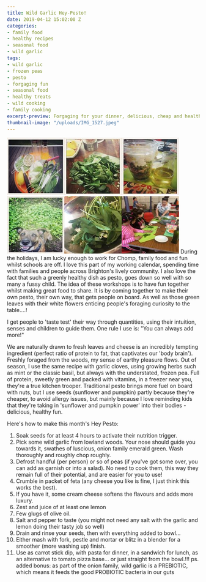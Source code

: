 ```yaml
---
title: Wild Garlic Hey-Pesto!
date: 2019-04-12 15:02:00 Z
categories:
- family food
- healthy recipes
- seasonal food
- wild garlic
tags:
- wild garlic
- frozen peas
- pesto
- forgaging fun
- seasonal food
- healthy treats
- wild cooking
- family cooking
excerpt-preview: Forgaging for your dinner, delicious, cheap and healthy too!
thumbnail-image: "/uploads/IMG_1527.jpeg"
---
```


![IMG_1527.jpeg](/uploads/IMG_1527.jpeg)![IMG_1692.jpeg](/uploads/IMG_1692.jpeg)![IMG_1541.jpeg](/uploads/IMG_1541.jpeg)![IMG_1524.jpeg](/uploads/IMG_1524.jpeg)![IMG_1704 copy.jpeg](/uploads/IMG_1704%20copy.jpeg)![IMG_1581-d21b7e.jpeg](/uploads/IMG_1581-d21b7e.jpeg)
During the holidays, I am lucky enough to work for Chomp, family food and fun whilst schools are off.  I love this part of my working calendar, spending time with families and people across Brighton's lively community. I also love the fact that such a greenly healthy dish as pesto, goes down so well with so many a fussy child.  The idea of these workshops is to have fun together whilst making great food to share.  It is by coming together to make their own pesto, their own way, that gets people on board.  As well as those green leaves with their white flowers enticing people's foraging curiosity to the table....!

I get people to 'taste test' their way through quantities, using their intuition, senses and children to guide them.  One rule I use is: "You can always add more!"

We are naturally drawn to fresh leaves and cheese is an incredibly tempting ingredient (perfect ratio of protein to fat, that captivates our 'body brain'). Freshly foraged from the woods, my sense of earthy pleasure flows.  Out of season, I use the same recipe with garlic cloves, using growing herbs such as mint or the classic basil, but always with the understated, frozen pea.  Full of protein, sweetly green and packed with vitamins, in a freezer near you, they're a true kitchen trooper.  Traditional pesto brings more fuel on board with nuts, but I use seeds (sunflower and pumpkin) partly because they're cheaper, to avoid allergy issues, but mainly because I love reminding kids that they're taking in 'sunflower and pumpkin power' into their bodies - delicious, healthy fun.

Here's how to make this month's Hey Pesto:

1. Soak seeds for at least 4 hours to activate their nutrition trigger.
2.  Pick some wild garlic from lowland woods. Your nose should guide you towards it, swathes of luscious, onion family emerald green. Wash thoroughly and roughly chop roughly.
3. Defrost handful (per person) or so of peas (if you've got some over, you can add as garnish or into a salad). No need to cook them, this way they remain full of their potential, and are easier for you to use!
4.  Crumble in packet of feta (any cheese you like is fine, I just think this works the best).
5. If you have it, some cream cheese softens the flavours and adds more luxury.
6. Zest and juice of at least one lemon
7. Few glugs of olive oil.
8. Salt and pepper to taste (you might not need any salt with the garlic and lemon doing their tasty job so well)
9. Drain and rinse your seeds, then with everything added to bowl...
10. Either mash with fork, pestle and mortar or blitz in a blender for a smoother (more washing up) finish.
11. Use as carrot stick dip, with pasta for dinner, in a sandwich for lunch, as an alternative to tomato pizza base... or just straight from the bowl.!!!
ps. added bonus: as part of the onion family, wild garlic is a PREBIOTIC, which means it feeds the good PROBIOTIC bacteria in our guts